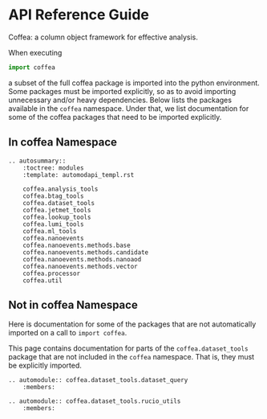 # API Reference Guide

Coffea: a column object framework for effective analysis.

When executing

```python
import coffea
```

a subset of the full coffea package is imported into the python environment.
Some packages must be imported explicitly, so as to avoid importing unnecessary
and/or heavy dependencies.  Below lists the packages available in the `coffea` namespace.
Under that, we list documentation for some of the coffea packages that need to be
imported explicitly.


## In coffea Namespace

```{eval-rst}
.. autosummary::
    :toctree: modules
    :template: automodapi_templ.rst

    coffea.analysis_tools
    coffea.btag_tools
    coffea.dataset_tools
    coffea.jetmet_tools
    coffea.lookup_tools
    coffea.lumi_tools
    coffea.ml_tools
    coffea.nanoevents
    coffea.nanoevents.methods.base
    coffea.nanoevents.methods.candidate
    coffea.nanoevents.methods.nanoaod
    coffea.nanoevents.methods.vector
    coffea.processor
    coffea.util
```

## Not in coffea Namespace

Here is documentation for some of the packages that are not automatically
imported on a call to `import coffea`.

This page contains documentation for parts of the `coffea.dataset_tools`
package that are not included in the `coffea` namespace. That is, they
must be explicitly imported.

```{eval-rst}
.. automodule:: coffea.dataset_tools.dataset_query
    :members:

.. automodule:: coffea.dataset_tools.rucio_utils
    :members:
```
